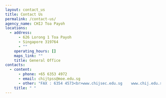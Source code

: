 ```yaml
---
layout: contact_us
title: Contact Us
permalink: /contact-us/
agency_name: CHIJ Toa Payoh
locations:
  - address:
      - 626 Lorong 1 Toa Payoh
      - Singapore 319764
      - ""
    operating_hours: []
    maps_link: ""
    title: General Office
contacts:
  - content:
      - phone: +65 6353 4972
      - email: chijtpss@moe.edu.sg
      - other: "FAX : 6354 4573<br>www.chijsec.edu.sg    www.chij.edu.sg"
    title: " "
---
```

